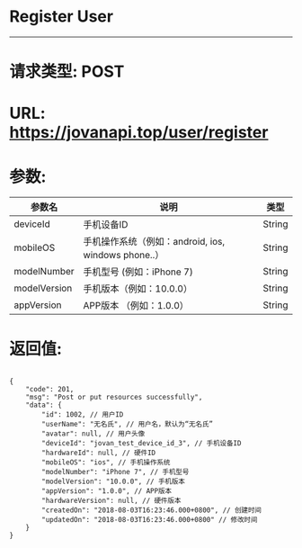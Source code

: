 # Register User
---
# 请求类型: POST
# URL: https://jovanapi.top/user/register
# 参数:
参数名 | 说明                   | 类型
----- |----------------------- | ----
deviceId | 手机设备ID   | String
mobileOS | 手机操作系统（例如：android, ios, windows phone..）  | String
modelNumber   | 手机型号 (例如：iPhone 7)         | String
modelVersion  | 手机版本（例如：10.0.0）  | String
appVersion    | APP版本 （例如：1.0.0） | String
# 返回值:
<pre><code>
{
    "code": 201,
    "msg": "Post or put resources successfully",
    "data": {
        "id": 1002, // 用户ID
        "userName": "无名氏", // 用户名，默认为“无名氏”
        "avatar": null, // 用户头像
        "deviceId": "jovan_test_device_id_3", // 手机设备ID
        "hardwareId": null, // 硬件ID
        "mobileOS": "ios", // 手机操作系统
        "modelNumber": "iPhone 7", // 手机型号
        "modelVersion": "10.0.0", // 手机版本
        "appVersion": "1.0.0", // APP版本
        "hardwareVersion": null, // 硬件版本
        "createdOn": "2018-08-03T16:23:46.000+0800", // 创建时间
        "updatedOn": "2018-08-03T16:23:46.000+0800" // 修改时间
    }
}
</code></pre>
